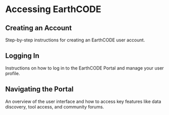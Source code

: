 # Accessing EarthCODE

## Creating an Account
Step-by-step instructions for creating an EarthCODE user account.

## Logging In
Instructions on how to log in to the EarthCODE Portal and manage your user profile.

## Navigating the Portal
An overview of the user interface and how to access key features like data discovery, tool access, and community forums.

